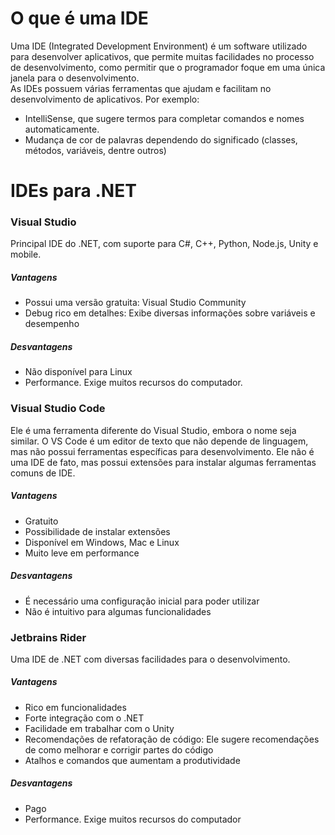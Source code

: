 # O que é uma IDE

Uma IDE (Integrated Development Environment) é um software utilizado para desenvolver aplicativos, que permite muitas facilidades no processo de desenvolvimento, como permitir que o programador foque em uma única janela para o desenvolvimento.  
As IDEs possuem várias ferramentas que ajudam e facilitam no desenvolvimento de aplicativos. Por exemplo:
- IntelliSense, que sugere termos para completar comandos e nomes automaticamente.
- Mudança de cor de palavras dependendo do significado (classes, métodos, variáveis, dentre outros)

# IDEs para .NET

### Visual Studio

Principal IDE do .NET, com suporte para C#, C++, Python, Node.js, Unity e mobile.

##### Vantagens

- Possui uma versão gratuita: Visual Studio Community
- Debug rico em detalhes: Exibe diversas informações sobre variáveis e desempenho

##### Desvantagens

- Não disponível para Linux
- Performance. Exige muitos recursos do computador.

### Visual Studio Code

Ele é uma ferramenta diferente do Visual Studio, embora o nome seja similar. O VS Code é um editor de texto que não depende de linguagem, mas não possui ferramentas específicas para desenvolvimento. Ele não é uma IDE de fato, mas possui extensões para instalar algumas ferramentas comuns de IDE.

##### Vantagens

- Gratuito
- Possibilidade de instalar extensões
- Disponível em Windows, Mac e Linux
- Muito leve em performance

##### Desvantagens

- É necessário uma configuração inicial para poder utilizar
- Não é intuitivo para algumas funcionalidades

### Jetbrains Rider

Uma IDE de .NET com diversas facilidades para o desenvolvimento.

##### Vantagens

- Rico em funcionalidades
- Forte integração com o .NET
- Facilidade em trabalhar com o Unity
- Recomendações de refatoração de código: Ele sugere recomendações de como melhorar e corrigir partes do código
- Atalhos e comandos que aumentam a produtividade

##### Desvantagens

- Pago
- Performance. Exige muitos recursos do computador